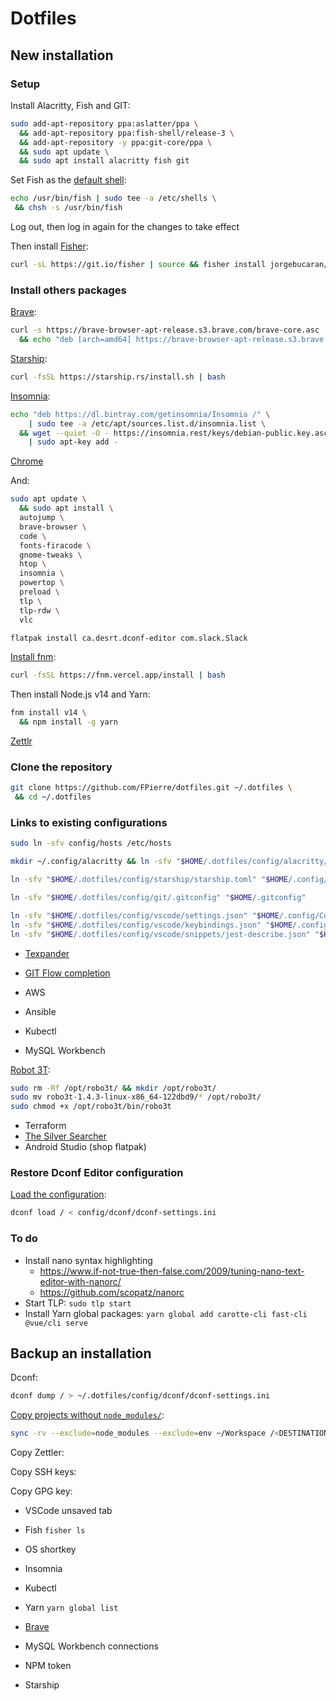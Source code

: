 # Dotfiles

## New installation

### Setup

Install Alacritty, Fish and GIT:

```sh
sudo add-apt-repository ppa:aslatter/ppa \
  && add-apt-repository ppa:fish-shell/release-3 \
  && add-apt-repository -y ppa:git-core/ppa \
  && sudo apt update \
  && sudo apt install alacritty fish git
```

Set Fish as the [default shell](https://fishshell.com/docs/current/tutorial.html#switching-to-fish):

```sh
echo /usr/bin/fish | sudo tee -a /etc/shells \
 && chsh -s /usr/bin/fish
```

Log out, then log in again for the changes to take effect

Then install [Fisher](https://github.com/jorgebucaran/fisher):

```sh
curl -sL https://git.io/fisher | source && fisher install jorgebucaran/fisher
```

### Install others packages

[Brave](https://brave.com/linux/#release-channel-installation):

```sh
curl -s https://brave-browser-apt-release.s3.brave.com/brave-core.asc | sudo apt-key --keyring /etc/apt/trusted.gpg.d/brave-browser-release.gpg add - \
  && echo "deb [arch=amd64] https://brave-browser-apt-release.s3.brave.com/ stable main" | sudo tee /etc/apt/sources.list.d/brave-browser-release.list
```

[Starship](https://starship.rs/guide/#%F0%9F%9A%80-installation):

```sh
curl -fsSL https://starship.rs/install.sh | bash
```

[Insomnia](https://support.insomnia.rest/article/156-installation):

```sh
echo "deb https://dl.bintray.com/getinsomnia/Insomnia /" \
    | sudo tee -a /etc/apt/sources.list.d/insomnia.list \
  && wget --quiet -O - https://insomnia.rest/keys/debian-public.key.asc \
    | sudo apt-key add -
```

[Chrome](https://www.google.fr/chrome/?brand=FKPE&gclsrc=ds&gclsrc=ds)

And:

```sh
sudo apt update \
  && sudo apt install \
  autojump \
  brave-browser \
  code \
  fonts-firacode \
  gnome-tweaks \
  htop \
  insomnia \
  powertop \
  preload \
  tlp \
  tlp-rdw \
  vlc
```

```sh
flatpak install ca.desrt.dconf-editor com.slack.Slack
```

[Install fnm](https://github.com/Schniz/fnm#using-a-script-macoslinux):

```sh
curl -fsSL https://fnm.vercel.app/install | bash
```

Then install Node.js v14 and Yarn:

```sh
fnm install v14 \
  && npm install -g yarn
```

[Zettlr](https://www.zettlr.com/download/deb)

### Clone the repository

```sh
git clone https://github.com/FPierre/dotfiles.git ~/.dotfiles \
 && cd ~/.dotfiles
```

### Links to existing configurations

```sh
sudo ln -sfv config/hosts /etc/hosts

mkdir ~/.config/alacritty && ln -sfv "$HOME/.dotfiles/config/alacritty/alacritty.yml" "$HOME/.config/alacritty/alacritty.yml"

ln -sfv "$HOME/.dotfiles/config/starship/starship.toml" "$HOME/.config/starship.toml"

ln -sfv "$HOME/.dotfiles/config/git/.gitconfig" "$HOME/.gitconfig"

ln -sfv "$HOME/.dotfiles/config/vscode/settings.json" "$HOME/.config/Code/User/settings.json"
ln -sfv "$HOME/.dotfiles/config/vscode/keybindings.json" "$HOME/.config/Code/User/keybindings.json"
ln -sfv "$HOME/.dotfiles/config/vscode/snippets/jest-describe.json" "$HOME/.config/Code/User/snippets/jest-describe.json"
```

* [Texpander](https://github.com/leehblue/texpander)
* [GIT Flow completion](https://github.com/bobthecow/git-flow-completion)

* AWS
* Ansible
* Kubectl
* MySQL Workbench

[Robot 3T](https://gist.github.com/abdallahokasha/37911a64ad289487387e2d1a144604ae):

```sh
sudo rm -Rf /opt/robo3t/ && mkdir /opt/robo3t/
sudo mv robo3t-1.4.3-linux-x86_64-122dbd9/* /opt/robo3t/
sudo chmod +x /opt/robo3t/bin/robo3t
```

* Terraform
* [The Silver Searcher](https://github.com/ggreer/the_silver_searcher)
* Android Studio (shop flatpak)


### Restore Dconf Editor configuration

[Load the configuration](https://askubuntu.com/a/1069446):

```sh
dconf load / < config/dconf/dconf-settings.ini
```

### To do

* Install nano syntax highlighting
  * https://www.if-not-true-then-false.com/2009/tuning-nano-text-editor-with-nanorc/
  * https://github.com/scopatz/nanorc
* Start TLP: `sudo tlp start`
* Install Yarn global packages: `yarn global add carotte-cli fast-cli @vue/cli serve`

## Backup an installation

Dconf:

```sh
dconf dump / > ~/.dotfiles/config/dconf/dconf-settings.ini
```

[Copy projects without `node_modules/`](https://unix.stackexchange.com/a/345001):

```sh
sync -rv --exclude=node_modules --exclude=env ~/Workspace /<DESTINATION>
```

Copy Zettler:

Copy SSH keys:

Copy GPG key:

* VSCode unsaved tab
* Fish `fisher ls`
* OS shortkey
* Insomnia
* Kubectl
* Yarn `yarn global list`

* [Brave](https://support.brave.com/hc/en-us/articles/360019782291-How-do-I-import-or-export-browsing-data-)
* MySQL Workbench connections
* NPM token
* Starship
